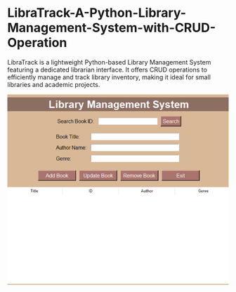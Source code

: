# LibraTrack-A-Python-Library-Management-System-with-CRUD-Operation
LibraTrack is a lightweight Python-based Library Management System featuring a dedicated librarian interface. It offers CRUD operations to efficiently manage and track library inventory, making it ideal for small libraries and academic projects.

![image alt](https://github.com/aic-fth/LibraTrack-A-Python-Library-Management-System-with-CRUD-Operation/blob/main/Library%20Image.png?raw=true)



